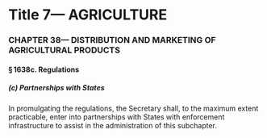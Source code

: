
# Title 7— AGRICULTURE
### CHAPTER 38— DISTRIBUTION AND MARKETING OF AGRICULTURAL PRODUCTS
#### § 1638c. Regulations
##### (c) Partnerships with States

In promulgating the regulations, the Secretary shall, to the maximum extent practicable, enter into partnerships with States with enforcement infrastructure to assist in the administration of this subchapter.
